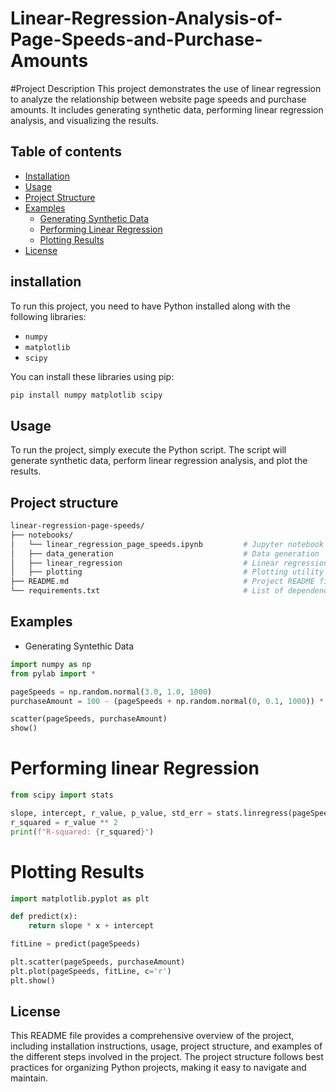 # Linear-Regression-Analysis-of-Page-Speeds-and-Purchase-Amounts

#Project Description
This project demonstrates the use of linear regression to analyze the relationship between website page speeds and purchase amounts. It includes generating synthetic data, performing linear regression analysis, and visualizing the results.

## Table of contents
- [Installation](#installation)
- [Usage](#usage)
- [Project Structure](#project-structure)
- [Examples](#examples)
  - [Generating Synthetic Data](#generating-synthetic-data)
  - [Performing Linear Regression](#performing-linear-regression)
  - [Plotting Results](#plotting-results)
- [License](#license)

## installation
To run this project, you need to have Python installed along with the following libraries:
- `numpy`
- `matplotlib`
- `scipy`

You can install these libraries using pip:
```bash
pip install numpy matplotlib scipy
```

## Usage
To run the project, simply execute the Python script. The script will generate synthetic data, perform linear regression analysis, and plot the results.

## Project structure
```bash
linear-regression-page-speeds/
├── notebooks/
│   └── linear_regression_page_speeds.ipynb         # Jupyter notebook with the code
│   ├── data_generation                             # Data generation  
│   ├── linear_regression                           # Linear regression analysis 
│   ├── plotting                                    # Plotting utility 
├── README.md                                       # Project README file
└── requirements.txt                                # List of dependencies
```

## Examples
- Generating Syntethic Data
```python
import numpy as np
from pylab import *

pageSpeeds = np.random.normal(3.0, 1.0, 1000)
purchaseAmount = 100 - (pageSpeeds + np.random.normal(0, 0.1, 1000)) * 3

scatter(pageSpeeds, purchaseAmount)
show()
```

# Performing linear Regression
```python
from scipy import stats

slope, intercept, r_value, p_value, std_err = stats.linregress(pageSpeeds, purchaseAmount)
r_squared = r_value ** 2
print(f"R-squared: {r_squared}")
```

# Plotting Results
```python
import matplotlib.pyplot as plt

def predict(x):
    return slope * x + intercept

fitLine = predict(pageSpeeds)

plt.scatter(pageSpeeds, purchaseAmount)
plt.plot(pageSpeeds, fitLine, c='r')
plt.show()
```

## License
This README file provides a comprehensive overview of the project, including installation instructions, usage, project structure, and examples of the different steps involved in the project. The project structure follows best practices for organizing Python projects, making it easy to navigate and maintain.
